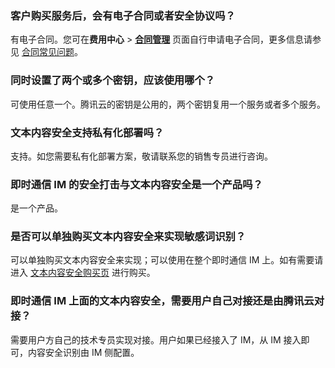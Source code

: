 ### 客户购买服务后，会有电子合同或者安全协议吗？
有电子合同。您可在**费用中心** > [**合同管理**](https://console.cloud.tencent.com/expense/contract) 页面自行申请电子合同，更多信息请参见 [合同常见问题](https://cloud.tencent.com/document/product/555/8863)。


### 同时设置了两个或多个密钥，应该使用哪个？
可使用任意一个。腾讯云的密钥是公用的，两个密钥复用一个服务或者多个服务。

### 文本内容安全支持私有化部署吗？
支持。如您需要私有化部署方案，敬请联系您的销售专员进行咨询。

### 即时通信 IM 的安全打击与文本内容安全是一个产品吗？
是一个产品。

### 是否可以单独购买文本内容安全来实现敏感词识别？
可以单独购买文本内容安全来实现；可以使用在整个即时通信 IM 上。如有需要请进入 [文本内容安全购买页](https://buy.cloud.tencent.com/tms) 进行购买。


### 即时通信 IM 上面的文本内容安全，需要用户自己对接还是由腾讯云对接？
需要用户方自己的技术专员实现对接。用户如果已经接入了 IM，从 IM 接入即可，内容安全识别由 IM 侧配置。

